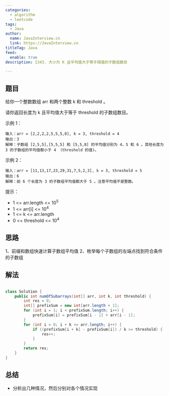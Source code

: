 ```yaml
---
categories:
  - algorithm
  - leetcode
tags:
  - Java
author: 
  name: JavaInterview.cn
  link: https://JavaInterview.cn
titleTag: Java
feed:
  enable: true
description: 1343. 大小为 K 且平均值大于等于阈值的子数组数目

---
```


## 题目

给你一个整数数组 arr 和两个整数 k 和 threshold 。

请你返回长度为 k 且平均值大于等于 threshold 的子数组数目。



示例 1：

    输入：arr = [2,2,2,2,5,5,5,8], k = 3, threshold = 4
    输出：3
    解释：子数组 [2,5,5],[5,5,5] 和 [5,5,8] 的平均值分别为 4，5 和 6 。其他长度为 3 的子数组的平均值都小于 4 （threshold 的值)。
示例 2：

    输入：arr = [11,13,17,23,29,31,7,5,2,3], k = 3, threshold = 5
    输出：6
    解释：前 6 个长度为 3 的子数组平均值都大于 5 。注意平均值不是整数。


提示：

* 1 <= arr.length <= 10<sup>5</sup>
* 1 <= arr[i] <= 10<sup>4</sup>
* 1 <= k <= arr.length
* 0 <= threshold <= 10<sup>4</sup>

## 思路

1、前缀和数组快速计算子数组平均值 2、枚举每个子数组的左端点找到符合条件的子数组


## 解法
```java

class Solution {
    public int numOfSubarrays(int[] arr, int k, int threshold) {
        int res = 0;
        int[] prefixSum = new int[arr.length + 1];
        for (int i = 1; i < prefixSum.length; i++) {
            prefixSum[i] = prefixSum[i - 1] + arr[i - 1];
        }
        for (int i = 0; i + k <= arr.length; i++) {
            if ((prefixSum[i + k] - prefixSum[i]) / k >= threshold) {
                res++;
            }
        }
        return res;
    }
}
```

## 总结

- 分析出几种情况，然后分别对各个情况实现 
